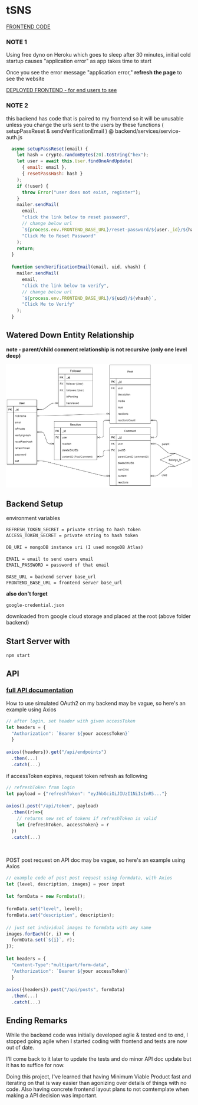 # tSNS

[FRONTEND CODE](https://github.com/jjw2995/tsns-front)

### NOTE 1

Using free dyno on Heroku which goes to sleep after 30 minutes, initial cold startup causes "application error" as app takes time to start

Once you see the error message "application error," **refresh the page** to see the website

[DEPLOYED FRONTEND - for end users to see](https://tsns-front.herokuapp.com/)

### NOTE 2

this backend has code that is paired to my frontend so it will be unusable unless you change the urls sent to the users by these functions ( setupPassReset & sendVerificationEmail ) @ backend/services/service-auth.js

```js
  async setupPassReset(email) {
    let hash = crypto.randomBytes(20).toString("hex");
    let user = await this.User.findOneAndUpdate(
      { email: email },
      { resetPassHash: hash }
    );
    if (!user) {
      throw Error("user does not exist, register");
    }
    mailer.sendMail(
      email,
      "click the link below to reset password",
      // change below url
      `${process.env.FRONTEND_BASE_URL}/reset-password/${user._id}/${hash}`,
      "Click Me to Reset Password"
    );
    return;
  }

  function sendVerificationEmail(email, uid, vhash) {
    mailer.sendMail(
      email,
      "click the link below to verify",
      // change below url
      `${process.env.FRONTEND_BASE_URL}/${uid}/${vhash}`,
      "Click Me to Verify"
    );
  }
```

## Watered Down Entity Relationship

**note - parent/child comment relationship is not recursive (only one level deep)**

![alt text](./simpleEntityRel.png)

## Backend Setup

environment variables

```
REFRESH_TOKEN_SECRET = private string to hash token
ACCESS_TOKEN_SECRET = private string to hash token

DB_URI = mongoDB instance uri (I used mongoDB Atlas)

EMAIL = email to send users email
EMAIL_PASSWORD = password of that email

BASE_URL = backend server base_url
FRONTEND_BASE_URL = frontend server base_url
```

**also don't forget**

```
google-credential.json
```

downloaded from google cloud storage and placed at the root (above folder backend)

## Start Server with

```
npm start
```

## API

### [full API documentation](https://app.swaggerhub.com/apis/jjw2995/tSNS_API/1.0.0#/auth)

How to use simulated OAuth2 on my backend may be vague, so here's an example using Axios

```js
// after login, set header with given accessToken
let headers = {
  "Authorization": `Bearer ${your accessToken}`
  }

axios({headers}).get("/api/endpoints")
  .then(...)
  .catch(...)
```

if accessToken expires, request token refresh as following

```js
// refreshToken from login
let payload = {"refreshToken": "eyJhbGciOiJIUzI1NiIsInR5..."}

axios().post("/api/token", payload)
  .then((r)=>{
    // returns new set of tokens if refreshToken is valid
    let {refreshToken, accessToken} = r
  })
  .catch(...)
```

<br/>

POST post request on API doc may be vague, so here's an example using Axios

```js
// example code of post post request using formdata, with Axios
let {level, description, images} = your input

let formData = new FormData();

formData.set("level", level);
formData.set("description", description);

// just set individual images to formdata with any name
images.forEach((r, i) => {
  formData.set(`${i}`, r);
});

let headers = {
  "Content-Type":"multipart/form-data",
  "Authorization": `Bearer ${your accessToken}`
  }

axios({headers}).post("/api/posts", formData)
  .then(...)
  .catch(...)
```

## Ending Remarks

While the backend code was initially developed agile & tested end to end, I stopped going agile when I started coding with frontend and tests are now out of date.

I'll come back to it later to update the tests and do minor API doc update but it has to suffice for now.

Doing this project, I've learned that having Minimum Viable Product fast and iterating on that is way easier than agonizing over details of things with no code. Also having concrete frontend layout plans to not comtemplate when making a API decision was important.

<!-- ## Authorization

| Status Code | Description             |
| :---------- | :---------------------- |
| 200         | `OK`                    |
| 201         | `CREATED`               |
| 400         | `BAD REQUEST`           |
| 404         | `NOT FOUND`             |
| 500         | `INTERNAL SERVER ERROR` | -->
